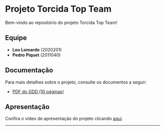 # Projeto Torcida Top Team

Bem-vindo ao repositório do projeto Torcida Top Team!

## Equipe

- **Leo Lomardo** (2020201)
- **Pedro Piquet** (2011040)

## Documentação

Para mais detalhes sobre o projeto, consulte os documentos a seguir:

- [PDF do GDD (10 páginas)](caminho/para/o/Game_Design_Document_-_Torcida_Top_Team.pdf)

## Apresentação

Confira o vídeo de apresentação do projeto clicando [aqui](https://youtu.be/HgOvgjRth-k).

---
